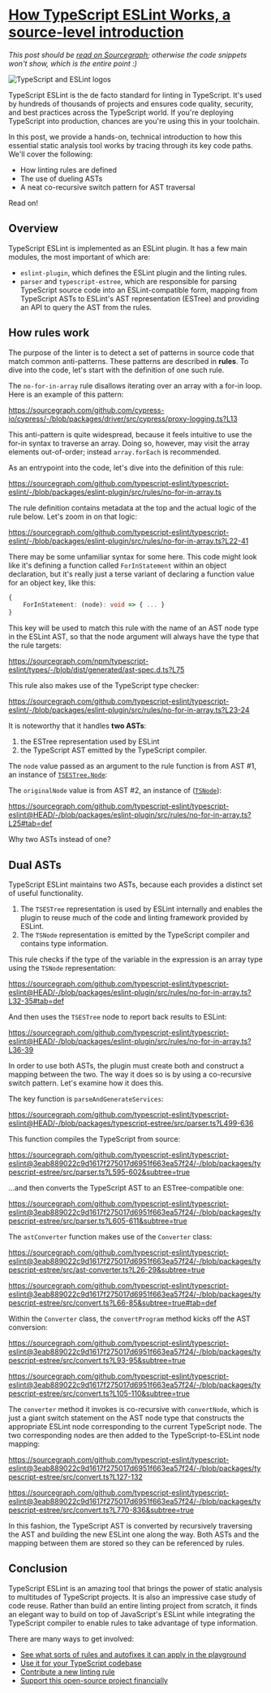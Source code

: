 # [How TypeScript ESLint Works, a source-level introduction](https://sourcegraph.com/github.com/sourcegraph/tour-de-source/-/blob/TypeScript_ESLint.snb.md)

*This post should be [read on Sourcegraph](https://sourcegraph.com/github.com/sourcegraph/tour-de-source/-/blob/TypeScript_ESLint.snb.md); otherwise the code snippets won't show, which is the entire point :)*

![TypeScript and ESLint logos](https://user-images.githubusercontent.com/1646931/169179393-3f1db84a-080a-4887-9f9f-78ab9dc29d4c.png)

TypeScript ESLint is the de facto standard for linting in TypeScript. It's used by hundreds of thousands of projects and ensures code quality, security, and best practices across the TypeScript world. If you're deploying TypeScript into production, chances are you're using this in your toolchain.

In this post, we provide a hands-on, technical introduction to how this essential static analysis tool works by tracing through its key code paths. We'll cover the following:

* How linting rules are defined
* The use of dueling ASTs
* A neat co-recursive switch pattern for AST traversal

Read on!

## Overview

TypeScript ESLint is implemented as an ESLint plugin. It has a few main modules, the most important of which are:

* `eslint-plugin`, which defines the ESLint plugin and the linting rules.
* `parser` and `typescript-estree`, which are responsible for parsing TypeScript source code into an ESLint-compatible form, mapping from TypeScript ASTs to ESLint's AST representation (ESTree) and providing an API to query the AST from the rules.

## How rules work

The purpose of the linter is to detect a set of patterns in source code that match common anti-patterns. These patterns are described in **rules**. To dive into the code, let's start with the definition of one such rule.

The `no-for-in-array` rule disallows iterating over an array with a for-in loop. Here is an example of this pattern:

https://sourcegraph.com/github.com/cypress-io/cypress/-/blob/packages/driver/src/cypress/proxy-logging.ts?L13

This anti-pattern is quite widespread, because it feels intuitive to use the for-in syntax to traverse an array. Doing so, however, may visit the array elements out-of-order; instead `array.forEach` is recommended.

As an entrypoint into the code, let's dive into the definition of this rule:

https://sourcegraph.com/github.com/typescript-eslint/typescript-eslint/-/blob/packages/eslint-plugin/src/rules/no-for-in-array.ts

The rule definition contains metadata at the top and the actual logic of the rule below. Let's zoom in on that logic:

https://sourcegraph.com/github.com/typescript-eslint/typescript-eslint/-/blob/packages/eslint-plugin/src/rules/no-for-in-array.ts?L22-41

There may be some unfamiliar syntax for some here. This code might look like it's defining a function called `ForInStatement` within an object declaration, but it's really just a terse variant of declaring a function value for an object key, like this:

```typescript
{
    ForInStatement: (node): void => { ... }
}
```

This key will be used to match this rule with the name of an AST node type in the ESLint AST, so that the node argument will always have the type that the rule targets:

https://sourcegraph.com/npm/typescript-eslint/types/-/blob/dist/generated/ast-spec.d.ts?L75

This rule also makes use of the TypeScript type checker:

https://sourcegraph.com/github.com/typescript-eslint/typescript-eslint/-/blob/packages/eslint-plugin/src/rules/no-for-in-array.ts?L23-24

It is noteworthy that it handles **two ASTs**:

1. the ESTree representation used by ESLint
2. the TypeScript AST emitted by the TypeScript compiler.

The `node` value passed as an argument to the rule function is from AST #1, an instance of [`TSESTree.Node`](https://sourcegraph.com/npm/typescript-eslint/types/-/blob/dist/generated/ast-spec.d.ts?L641):

The `originalNode` value is from AST #2, an instance of ([`TSNode`](https://sourcegraph.com/github.com/typescript-eslint/typescript-eslint@3eab889022c9d1617f275017d6951f663ea57f24/-/blob/packages/typescript-estree/src/ts-estree/ts-nodes.ts?L18:13#tab=references)):

https://sourcegraph.com/github.com/typescript-eslint/typescript-eslint@HEAD/-/blob/packages/eslint-plugin/src/rules/no-for-in-array.ts?L25#tab=def

Why two ASTs instead of one?

## Dual ASTs

TypeScript ESLint maintains two ASTs, because each provides a distinct set of useful functionality.

1. The `TSESTree` representation is used by ESLint internally and enables the plugin to reuse much of the code and linting framework provided by ESLint.
2. The `TSNode` representation is emitted by the TypeScript compiler and contains type information.

This rule checks if the type of the variable in the expression is an array type using the `TSNode` representation:

https://sourcegraph.com/github.com/typescript-eslint/typescript-eslint@HEAD/-/blob/packages/eslint-plugin/src/rules/no-for-in-array.ts?L32-35#tab=def

And then uses the `TSESTree` node to report back results to ESLint:

https://sourcegraph.com/github.com/typescript-eslint/typescript-eslint@HEAD/-/blob/packages/eslint-plugin/src/rules/no-for-in-array.ts?L36-39

In order to use both ASTs, the plugin must create both and construct a mapping between the two. The way it does so is by using a co-recursive switch pattern. Let's examine how it does this.

The key function is `parseAndGenerateServices`:

https://sourcegraph.com/github.com/typescript-eslint/typescript-eslint@HEAD/-/blob/packages/typescript-estree/src/parser.ts?L499-636

This function compiles the TypeScript from source:

https://sourcegraph.com/github.com/typescript-eslint/typescript-eslint@3eab889022c9d1617f275017d6951f663ea57f24/-/blob/packages/typescript-estree/src/parser.ts?L595-602&subtree=true

...and then converts the TypeScript AST to an ESTree-compatible one:

https://sourcegraph.com/github.com/typescript-eslint/typescript-eslint@3eab889022c9d1617f275017d6951f663ea57f24/-/blob/packages/typescript-estree/src/parser.ts?L605-611&subtree=true

The `astConverter` function makes use of the `Converter` class:

https://sourcegraph.com/github.com/typescript-eslint/typescript-eslint@3eab889022c9d1617f275017d6951f663ea57f24/-/blob/packages/typescript-estree/src/ast-converter.ts?L26-29&subtree=true

https://sourcegraph.com/github.com/typescript-eslint/typescript-eslint@3eab889022c9d1617f275017d6951f663ea57f24/-/blob/packages/typescript-estree/src/convert.ts?L66-85&subtree=true#tab=def

Within the `Converter` class, the `convertProgram` method kicks off the AST conversion:

https://sourcegraph.com/github.com/typescript-eslint/typescript-eslint@3eab889022c9d1617f275017d6951f663ea57f24/-/blob/packages/typescript-estree/src/convert.ts?L93-95&subtree=true

https://sourcegraph.com/github.com/typescript-eslint/typescript-eslint@3eab889022c9d1617f275017d6951f663ea57f24/-/blob/packages/typescript-estree/src/convert.ts?L105-110&subtree=true

The `converter` method it invokes is co-recursive with `convertNode`, which is just a giant switch statement on the AST node type that constructs the appropriate ESLint node corresponding to the current TypeScript node. The two corresponding nodes are then added to the TypeScript-to-ESLint node mapping:

https://sourcegraph.com/github.com/typescript-eslint/typescript-eslint@3eab889022c9d1617f275017d6951f663ea57f24/-/blob/packages/typescript-estree/src/convert.ts?L127-132

https://sourcegraph.com/github.com/typescript-eslint/typescript-eslint@3eab889022c9d1617f275017d6951f663ea57f24/-/blob/packages/typescript-estree/src/convert.ts?L770-836&subtree=true

In this fashion, the TypeScript AST is converted by recursively traversing the AST and building the new ESLint one along the way. Both ASTs and the mapping between them are stored so they can be referenced by rules.

## Conclusion

TypeScript ESLint is an amazing tool that brings the power of static analysis to multitudes of TypeScript projects. It is also an impressive case study of code reuse. Rather than build an entire linting project from scratch, it finds an elegant way to build on top of JavaScript's ESLint while integrating the TypeScript compiler to enable rules to take advantage of type information.

There are many ways to get involved:

* [See what sorts of rules and autofixes it can apply in the playground](https://typescript-eslint.io/play/)
* [Use it for your TypeScript codebase](https://typescript-eslint.io/docs/linting/)
* [Contribute a new linting rule](https://typescript-eslint.io/docs/development/custom-rules)
* [Support this open-source project financially](https://opencollective.com/typescript-eslint/contribute)
